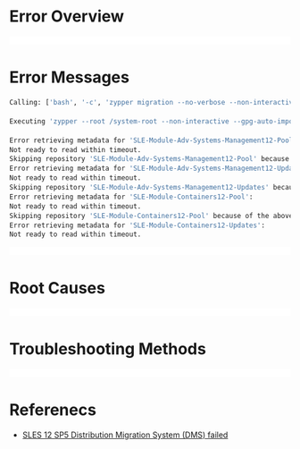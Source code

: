 # Error Overview

![](https://github.com/JonmarCorpuz/LetsLearn/blob/main/Assets/Whitespace.png)

# Error Messages

```Bash
Calling: ['bash', '-c', 'zypper migration --no-verbose --non-interactive --gpg-auto-import-keys --no-selfupdate --auto-agree-with-licenses --allow-vendor-change --strict-errors-dist-migration --replacefiles --product SLES_SAP/15.1/x86_64 --root /system-root &>> /system-root/var/log/distro_migration.log']

Executing 'zypper --root /system-root --non-interactive --gpg-auto-import-keys  refresh'

Error retrieving metadata for 'SLE-Module-Adv-Systems-Management12-Pool':
Not ready to read within timeout.
Skipping repository 'SLE-Module-Adv-Systems-Management12-Pool' because of the above error.
Error retrieving metadata for 'SLE-Module-Adv-Systems-Management12-Updates':
Not ready to read within timeout.
Skipping repository 'SLE-Module-Adv-Systems-Management12-Updates' because of the above error.
Error retrieving metadata for 'SLE-Module-Containers12-Pool':
Not ready to read within timeout.
Skipping repository 'SLE-Module-Containers12-Pool' because of the above error.
Error retrieving metadata for 'SLE-Module-Containers12-Updates':
Not ready to read within timeout.
```

![](https://github.com/JonmarCorpuz/LetsLearn/blob/main/Assets/Whitespace.png)

# Root Causes

![](https://github.com/JonmarCorpuz/LetsLearn/blob/main/Assets/Whitespace.png)

# Troubleshooting Methods

![](https://github.com/JonmarCorpuz/LetsLearn/blob/main/Assets/Whitespace.png)

# Referenecs

* [SLES 12 SP5 Distribution Migration System (DMS) failed](https://www.suse.com/support/kb/doc/?id=000021338)
